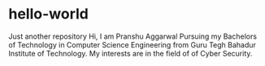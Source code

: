 # hello-world
Just another repository
Hi, I am Pranshu Aggarwal
Pursuing my Bachelors of Technology in Computer Science Engineering from Guru Tegh Bahadur Institute of Technology.
My interests are in the field of of Cyber Security.
